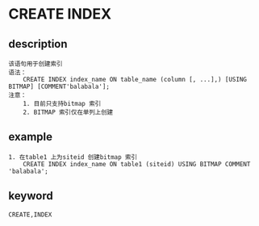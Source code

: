 <!-- 
Licensed to the Apache Software Foundation (ASF) under one
or more contributor license agreements.  See the NOTICE file
distributed with this work for additional information
regarding copyright ownership.  The ASF licenses this file
to you under the Apache License, Version 2.0 (the
"License"); you may not use this file except in compliance
with the License.  You may obtain a copy of the License at

  http://www.apache.org/licenses/LICENSE-2.0

Unless required by applicable law or agreed to in writing,
software distributed under the License is distributed on an
"AS IS" BASIS, WITHOUT WARRANTIES OR CONDITIONS OF ANY
KIND, either express or implied.  See the License for the
specific language governing permissions and limitations
under the License.
-->

# CREATE INDEX

## description

    该语句用于创建索引
    语法：
        CREATE INDEX index_name ON table_name (column [, ...],) [USING BITMAP] [COMMENT'balabala'];
    注意：
        1. 目前只支持bitmap 索引
        2. BITMAP 索引仅在单列上创建

## example

    1. 在table1 上为siteid 创建bitmap 索引
        CREATE INDEX index_name ON table1 (siteid) USING BITMAP COMMENT 'balabala';

## keyword

    CREATE,INDEX
